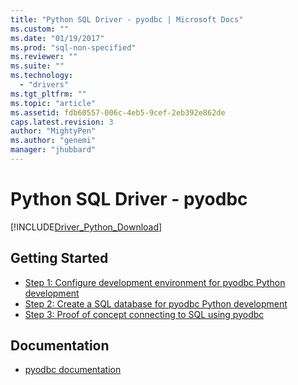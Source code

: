```yaml
---
title: "Python SQL Driver - pyodbc | Microsoft Docs"
ms.custom: ""
ms.date: "01/19/2017"
ms.prod: "sql-non-specified"
ms.reviewer: ""
ms.suite: ""
ms.technology: 
  - "drivers"
ms.tgt_pltfrm: ""
ms.topic: "article"
ms.assetid: fdb60557-006c-4eb5-9cef-2eb392e862de
caps.latest.revision: 3
author: "MightyPen"
ms.author: "genemi"
manager: "jhubbard"
---
```

# Python SQL Driver - pyodbc
[!INCLUDE[Driver_Python_Download](../../../includes/driver_python_download.md)]

## Getting Started

* [Step 1: Configure development environment for pyodbc Python development](../../../connect/python/pyodbc/step-1-configure-development-environment-for-pyodbc-python-development.md)  
* [Step 2: Create a SQL database for pyodbc Python development](../../../connect/python/pyodbc/step-2-create-a-sql-database-for-pyodbc-python-development.md)  
* [Step 3: Proof of concept connecting to SQL using pyodbc](../../../connect/python/pyodbc/step-3-proof-of-concept-connecting-to-sql-using-pyodbc.md)  

## Documentation

* [pyodbc documentation](http://mkleehammer.github.io/pyodbc/)  